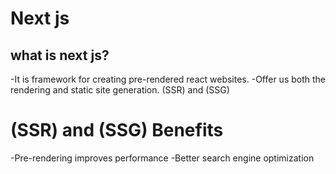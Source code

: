 # Next js

## what is next js?

-It is framework for creating pre-rendered react websites.
-Offer us both the rendering and static site generation.
(SSR) and (SSG)

# (SSR) and (SSG) Benefits

-Pre-rendering improves performance
-Better search engine optimization
